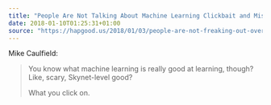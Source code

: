 ```yaml
---
title: "People Are Not Talking About Machine Learning Clickbait and Misinformation Nearly Enough"
date: 2018-01-10T01:25:31+01:00
source: "https://hapgood.us/2018/01/03/people-are-not-freaking-out-over-machine-learning-clickbait-and-misinformation-nearly-enough/"
---
```


Mike Caulfield:

> You know what machine learning is really good at learning, though? Like, scary, Skynet-level good?
>
> What you click on.

